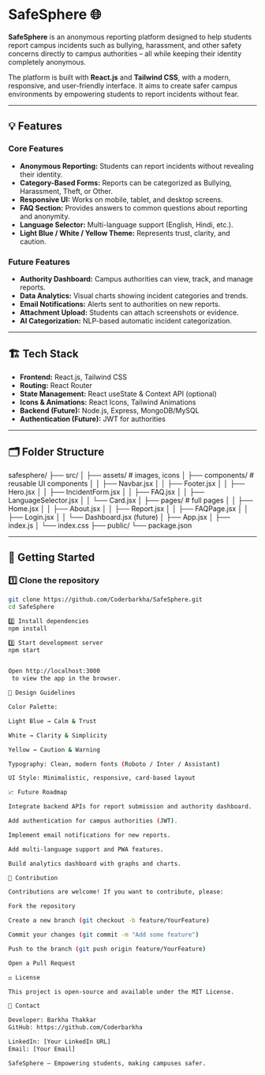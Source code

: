# SafeSphere 🌐

**SafeSphere** is an anonymous reporting platform designed to help students report campus incidents such as bullying, harassment, and other safety concerns directly to campus authorities – all while keeping their identity completely anonymous.  

The platform is built with **React.js** and **Tailwind CSS**, with a modern, responsive, and user-friendly interface. It aims to create safer campus environments by empowering students to report incidents without fear.

---

## 💡 Features

### Core Features
- **Anonymous Reporting:** Students can report incidents without revealing their identity.
- **Category-Based Forms:** Reports can be categorized as Bullying, Harassment, Theft, or Other.
- **Responsive UI:** Works on mobile, tablet, and desktop screens.
- **FAQ Section:** Provides answers to common questions about reporting and anonymity.
- **Language Selector:** Multi-language support (English, Hindi, etc.).
- **Light Blue / White / Yellow Theme:** Represents trust, clarity, and caution.

### Future Features
- **Authority Dashboard:** Campus authorities can view, track, and manage reports.
- **Data Analytics:** Visual charts showing incident categories and trends.
- **Email Notifications:** Alerts sent to authorities on new reports.
- **Attachment Upload:** Students can attach screenshots or evidence.
- **AI Categorization:** NLP-based automatic incident categorization.

---

## 🏗️ Tech Stack

- **Frontend:** React.js, Tailwind CSS
- **Routing:** React Router
- **State Management:** React useState & Context API (optional)
- **Icons & Animations:** React Icons, Tailwind Animations
- **Backend (Future):** Node.js, Express, MongoDB/MySQL
- **Authentication (Future):** JWT for authorities

---

## 🗂️ Folder Structure

safesphere/
├── src/
│ ├── assets/ # images, icons
│ ├── components/ # reusable UI components
│ │ ├── Navbar.jsx
│ │ ├── Footer.jsx
│ │ ├── Hero.jsx
│ │ ├── IncidentForm.jsx
│ │ ├── FAQ.jsx
│ │ ├── LanguageSelector.jsx
│ │ └── Card.jsx
│ ├── pages/ # full pages
│ │ ├── Home.jsx
│ │ ├── About.jsx
│ │ ├── Report.jsx
│ │ ├── FAQPage.jsx
│ │ ├── Login.jsx
│ │ └── Dashboard.jsx (future)
│ ├── App.jsx
│ ├── index.js
│ └── index.css
├── public/
└── package.json


---

## 🚀 Getting Started

### 1️⃣ Clone the repository
```bash
git clone https://github.com/Coderbarkha/SafeSphere.git
cd SafeSphere

2️⃣ Install dependencies
npm install

3️⃣ Start development server
npm start


Open http://localhost:3000
 to view the app in the browser.

🎨 Design Guidelines

Color Palette:

Light Blue → Calm & Trust

White → Clarity & Simplicity

Yellow → Caution & Warning

Typography: Clean, modern fonts (Roboto / Inter / Assistant)

UI Style: Minimalistic, responsive, card-based layout

📈 Future Roadmap

Integrate backend APIs for report submission and authority dashboard.

Add authentication for campus authorities (JWT).

Implement email notifications for new reports.

Add multi-language support and PWA features.

Build analytics dashboard with graphs and charts.

🤝 Contribution

Contributions are welcome! If you want to contribute, please:

Fork the repository

Create a new branch (git checkout -b feature/YourFeature)

Commit your changes (git commit -m "Add some feature")

Push to the branch (git push origin feature/YourFeature)

Open a Pull Request

⚖️ License

This project is open-source and available under the MIT License.

📌 Contact

Developer: Barkha Thakkar
GitHub: https://github.com/Coderbarkha

LinkedIn: [Your LinkedIn URL]
Email: [Your Email]

SafeSphere – Empowering students, making campuses safer.